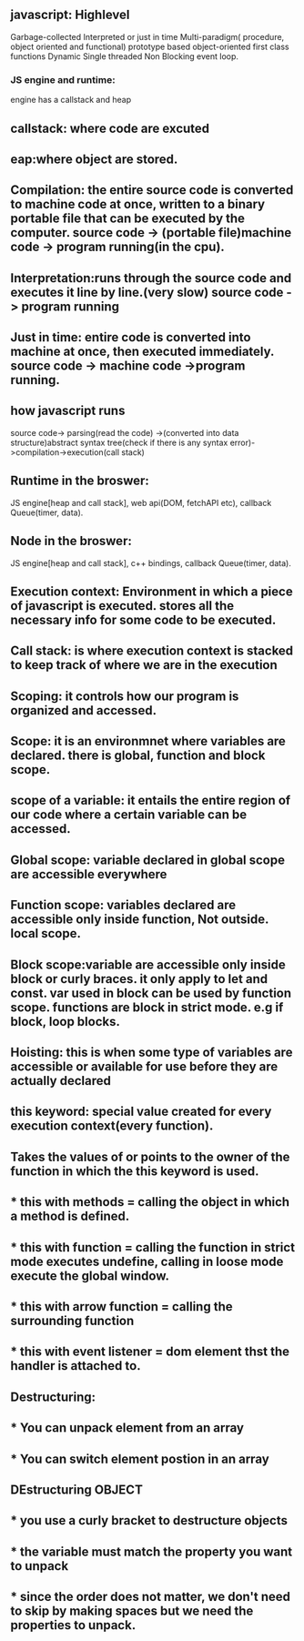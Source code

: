 ## javascript: Highlevel
Garbage-collected
Interpreted or just in time
Multi-paradigm( procedure, object oriented and functional)
prototype based object-oriented
first class functions
Dynamic
Single threaded
Non Blocking event loop.

### JS engine and runtime:
engine has a callstack and heap
## callstack: where code are excuted
## eap:where object are stored.
## Compilation: the entire source code is converted to machine code at once, written to a  binary portable file that can be executed by the computer. source code -> (portable file)machine code -> program running(in the cpu).
## Interpretation:runs through the source code and executes it line by line.(very slow) source code -> program running
## Just in time: entire code is converted into machine at once, then executed immediately. source code -> machine code ->program running.

## how javascript runs
source code-> parsing(read the code) ->(converted into data structure)abstract syntax tree(check if there is any syntax error)->compilation->execution(call stack)

## Runtime in the broswer:
JS engine[heap and call stack], web api(DOM, fetchAPI etc), callback Queue(timer, data).

## Node in the broswer:
JS engine[heap and call stack], c++ bindings, callback Queue(timer, data).

## Execution context: Environment in which a piece of javascript is executed. stores all the necessary info for some code to be executed. 
## Call stack: is where execution context is stacked to keep track of where we are in the execution

## Scoping: it controls how our program is organized and accessed. 
## Scope: it is an environmnet where variables are declared. there is global, function and block scope.
## scope of a variable: it entails the entire region of our code where a certain variable can be accessed.

## Global scope: variable declared in global scope are accessible everywhere

## Function scope: variables declared are accessible only inside function, Not outside. local scope.

## Block scope:variable are accessible only inside block or curly braces. it only apply to let and const. var used in block can be used by function scope. functions are block in strict mode. e.g if block, loop blocks.

## Hoisting: this is when some type of variables are accessible or available for use before they are actually declared

## this keyword: special value created for every execution context(every function).
## Takes the values of or points to the owner of the function in which the this keyword is used.
## * this with methods = calling the object in which a method is defined.
## * this with function = calling the function in strict mode executes undefine, calling in loose mode execute the global window.
## * this with arrow function = calling the surrounding function
## * this with event listener = dom element thst the handler is attached to.

## Destructuring:
## * You can unpack element from an array
## * You can switch element postion in an array
## DEstructuring OBJECT
## * you use a curly bracket to destructure objects
## * the variable must match the property you want to unpack
## * since the order does not matter, we don't need to skip by making spaces but we need the properties to unpack.
